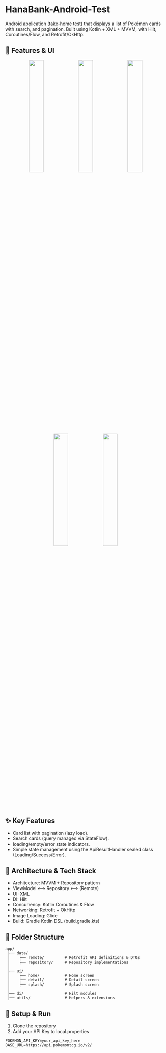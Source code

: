 # HanaBank-Android-Test
Android application (take-home test) that displays a list of Pokémon cards with search, and pagination. Built using Kotlin + XML + MVVM, with Hilt, Coroutines/Flow, and Retrofit/OkHttp.

## 📱 Features & UI
<p align="center">
  <img src="https://github.com/user-attachments/assets/210cb0fd-4ac0-40eb-b306-060232fd1ec0" width="30%" />
  <img src="https://github.com/user-attachments/assets/2e3e6eee-8738-4619-9bbf-4855350227e7" width="30%" />
  <img src="https://github.com/user-attachments/assets/51c98c79-f61a-4584-b3ef-2d6375810ba4" width="30%" />
  <img src="https://github.com/user-attachments/assets/33d42f27-9712-4640-8dc9-525abceba526" width="30%" />
  <img src="https://github.com/user-attachments/assets/ec060ef8-5d54-460f-99cc-3635d105ff7a" width="30%" />
</p>

## ✨ Key Features
- Card list with pagination (lazy load).
- Search cards (query managed via StateFlow).
- loading/empty/error state indicators.
- Simple state management using the ApiResultHandler sealed class (Loading/Success/Error).

## 🧱 Architecture & Tech Stack
- Architecture: MVVM + Repository pattern
- ViewModel ⟷ Repository ⟷ (Remote)
- UI: XML
- DI: Hilt
- Concurrency: Kotlin Coroutines & Flow
- Networking: Retrofit + OkHttp
- Image Loading: Glide
- Build: Gradle Kotlin DSL (build.gradle.kts)

## 📂 Folder Structure
```
app/
 ├── data/
 │    ├── remote/         # Retrofit API definitions & DTOs
 │    ├── repository/     # Repository implementations
 │
 ├── ui/
 │    ├── home/           # Home screen
 │    ├── detail/         # Detail screen
 │    ├── splash/         # Splash screen
 │
 ├── di/                  # Hilt modules
 ├── utils/               # Helpers & extensions
```
 ## 🚀 Setup & Run
 1.	Clone the repository
 2.	Add your API Key to local.properties
```
POKEMON_API_KEY=your_api_key_here
BASE_URL=https://api.pokemontcg.io/v2/
```
